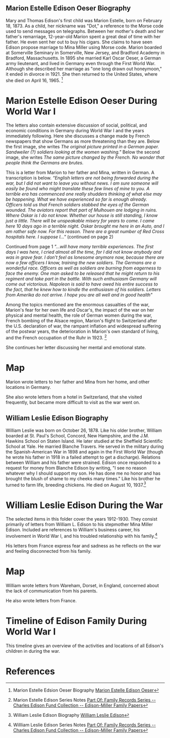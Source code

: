 <param ve-config 
       title="William & Marion: Reports from Europe"
       author="The Edison Papers"
       banner="https://upload.wikimedia.org/wikipedia/commons/thumb/8/89/Sargent%2C_John_Singer_%28RA%29_-_Gassed_-_Google_Art_Project.jpg/1024px-Sargent%2C_John_Singer_%28RA%29_-_Gassed_-_Google_Art_Project.jpg" 
       layout="vertical">

<param title="Thomas Alva Edison" eid="Q8743">
<param title="Marion Estelle Edison Oeser" eid="Q1782080">
<param title="William Leslie Edison" eid="Q63823815">
<param title="Mina Miller Edisom" eid="Q22087338">
<param title="First World War" eid="Q361">
<param title="Spanish American War" eid="Q12583">
<param title="Eichwald" eid="Q31986788">
<param title="Switzerland" eid="Q70">
<param title="Wareham, Dorset, England" eid="Q387419">


## Marion Estelle Edison Oeser Biography

Mary and Thomas Edison's first child was Marion Estelle, born on February 18, 1873. As a child, her nickname was "Dot," a reference to the Morse code used to send messages on telegraphs. Between her mother's death and her father's remarriage, 12-year-old Marion spent a great deal of time with her father. He even sent her out to buy his cigars. She claims to have seen Edison propose marriage to Mina Miller using Morse code. Marion boarded at Somerville Seminary in Somerville, New Jersey, and Bradford Academy in Bradford, Massachusetts. In 1895 she married Karl Oscar Oeser, a German army lieutenant, and lived in Germany even through the First World War. Although she described her marriage as "one long drawn out honeymoon," it ended in divorce in 1921. She then returned to the United States, where she died on April 16, 1965. [^2]

<param ve-graphic 
       fit="contain"
       label="Marion Estelle Edison" 
       description="photo of Marion Estelle Edison, age 8" 
       license="public domain" 
img="https://upload.wikimedia.org/wikipedia/commons/thumb/b/b9/Marion_Estelle_Edison_at_8_years_of_age._%280cfa201dca544246a59db78ad2cc618b%29.jpg/313px-Marion_Estelle_Edison_at_8_years_of_age._%280cfa201dca544246a59db78ad2cc618b%29.jpg"
       >

# Marion Estelle Edison Oeser During World War I

The letters also contain extensive discussion of social, political, and economic conditions in Germany during World War I and the years immediately following. Here she discusses a change made by French newspapers that show Germans as more threatening than they are. Below the first image, she writes *The original picture printed in a German paper. Sandweiler (?) soldiers looking at the women washing."* Below the second image, she writes *The same picture changed by the French. No wonder that people think the Germans are brutes.*
<param ve-compare curtain
       title="Edited photos from Marion Estelle Edison Oeser from 1914"
       manifest="https://edisondigital.rutgers.edu/iiif/X018A5AW1"
       seq="6"
       fit="contain"
       curtain="true"
       >

<param ve-compare
       title="Edited photos from Marion Estelle Edison Oeser from 1914"
       manifest="https://edisondigital.rutgers.edu/iiif/X018A5AW1"
       seq="5"
       fit="contain"
       curtain="true"
       >
       
This is a letter from Marion to her father and Mina, written in German. A transcription is below. 
*“English letters are not being forwarded during the war, but I did not want to leave you without news. I am sure someone will easily be found who might translate these few lines of mine to you. A terrible era has commenced one really shudders thinking of what else may be happening. What we have experienced so far is enough already. Officers told us that French soldiers stabbed the eyes of the German wounded. The aviators report that part of Mulhouen are lodging in ruins. Where Oskar is I do not know. Whether our house is still standing, I know just a little. There will be unspeakable misery for years to come. I came here 10 days ago in a terrible night. Oskar brought me here in an Auto, and I am rather safe now. For this reason. There are a great number of Red Cross hospitals here. I suppose I..."* (continued on page 2)

 <param ve-graphic
       fit="contain"
       label="Letter from Marion Estelle Edison Oeser to Mina Miller Edison and Thomas Alva Edison, in German, page 1"
       description="letter discussing social conditions"
       license="The Edison Papers, Rutgers University"
       img="http://em1043.rutgers-sci.domains/TAEP_PN_Project/MEEO-Letters/edisonmicrofilm285%2029.jpg"
       ref="1"
       >
       
Continued from page 1
*"...will have many terrible experiences. The first days I was here, I cried almost all the time, for I did not know anybody and was in grave fear. I don’t feel as lonesome anymore now, because there are now a few officers I know, training the new soldiers. The Germans are a wonderful race. Officers as well as soldiers are burning from eagerness to face the enemy. One man asked to be released that he might return to his regiment and take part in the battle. With such enthusiasm Germany will come out victorious. Napoleon is said to have owed his entire success to the fact, that he knew how to kindle the enthusiasm of his soldiers. Letters from Amerika do not arrive. I hope you are all well and in good health"*

 <param ve-graphic
       label="Letter from Marion Estelle Edison Oeser to Mina Miller Edison and Thomas Alva Edison, in German, page 2"
       description="letter discussing social conditions"
       license="The Edison Papers, Rutgers University"
       url="http://em1043.rutgers-sci.domains/TAEP_PN_Project/MEEO-Letters/edisonmicrofilm285%2030.jpg"
       ref="2"
       >

Among the topics mentioned are the enormous casualties of the war, Marion's fear for her own life and Oscar's, the impact of the war on her physical and mental health, the role of German women during the war, French bombing of the Alsace region, Marion's flight to Switzerland after the U.S. declaration of war, the rampant inflation and widespread suffering of the postwar years, the deterioration in Marion's own standard of living, and the French occupation of the Ruhr in 1923. [^3]

<param ve-image
       title="Letter from Marion Estelle Edison Oeser to Mina Miller Edison and Thomas Alva Edison, pages 1-4"
       manifest="https://edisondigital.rutgers.edu/iiif/X018A5AR"
       fit="contain"
       seq="0"
       >
       
She continues her letter discussing her mental and emotional state. 

<param ve-image
       title="Letter from Marion Estelle Edison Oeser to Mina Miller Edison and Thomas Alva Edison, page 2"
       manifest="https://edisondigital.rutgers.edu/iiif/X018A5AR"
       fit="contain"
       seq="1"
       >
       <param ve-image
       title="Letter from Marion Estelle Edison Oeser to Mina Miller Edison and Thomas Alva Edison, page 3"
       manifest="https://edisondigital.rutgers.edu/iiif/X018A5AR"
       fit="contain"
       seq="2"
       >
       <param ve-image
       title="Letter from Marion Estelle Edison Oeser to Mina Miller Edison and Thomas Alva Edison, page 4"
       manifest="https://edisondigital.rutgers.edu/iiif/X018A5AR"
       fit="contain"
       seq="3"
       >
       
 # Map

Marion wrote letters to her father and Mina from her home, and other locations in Germany.
<param ve-map center="Q2833" zoom="10" prefer-geojson>
<param ve-entity eid="Q2833">
<param ve-entity eid="Q70">


She also wrote letters from a hotel in Switzerland, that she visited frequently, but became more difficult to visit as the war went on. 
<param ve-entity eid="Q70">
<param ve-map center="Q70" zoom="10" prefer-geojson>

       
## William Leslie Edison Biography

William Leslie was born on October 26, 1878. Like his older brother, William boarded at St. Paul's School, Concord, New Hampshire, and the J.M. Hawkins School on Staten Island. He later studied at the Sheffield Scientific School at Yale. He married Blanche Travers. He served in the military during the Spanish-American War in 1898 and again in the First World War (though he wrote his father in 1918 in a failed attempt to get a discharge). Relations between William and his father were strained. Edison once responded to a request for money from Blanche Edison by writing, "I see no reason whatever why I should support my son. He has done me no honor and has brought the blush of shame to my cheeks many times." Like his brother he turned to farm life, breeding chickens. He died on August 10, 1937.[^4]

<param ve-graphic 
       fit="contain"
       label="William Leslie Edison" 
       description="photo of William Leslie Edison" 
       license="public domain" 
       url="http://em1043.rutgers-sci.domains/TAEP_PN_Project/William_Leslie_Edison._Inscribed-__With_love,_William_L._Edison_Aug._3rd_97__(3021f629527a414ca5200d686b2dd183)edited.jpg">

# William Leslie Edison During the War

The selected items in this folder cover the years 1912-1930. They consist primarily of letters from William L. Edison to his stepmother Mina Miller Edison. Included are references to William's business career, his involvement in World War I, and his <span data-click-image-zoomto="22,135,568,411">troubled relationship </span>with his family.[^5]

<param ve-image
       title="Letter from Marion Estelle Edison Oeser to Mina Miller Edison and Thomas Alva Edison, pages 1-4"
       manifest="https://edisondigital.rutgers.edu/iiif/X018B2G"
       fit="contain"
       seq="0"
       >
 <param ve-image
       title="Letter from Marion Estelle Edison Oeser to Mina Miller Edison and Thomas Alva Edison, pages 1-4"
       manifest="https://edisondigital.rutgers.edu/iiif/X018B2G"
       fit="contain"
       seq="1"
       >
       
His letters from France express fear and sadness as he reflects on the war and feeling disconnected from his family. 

<param ve-image
       title="Letter from William Leslie to Thomas and Mina Edison, from France, 1918"
       manifest="https://edisondigital.rutgers.edu/iiif/X018B2H"
       fit="contain"
       seq="0"
       >

# Map
William wrote letters from Wareham, Dorset, in England, concerned about the lack of communication from his parents.
<param ve-entity eid="Q387419">
<param ve-map center="Q387419" zoom="10" prefer-geojson>

He also wrote letters from France.
<param ve-entity eid="Q142">
<param ve-map center="Q142" zoom="5" prefer-geojson>


# Timeline of Edison Family During World War I

This timeline gives an overview of the activities and locations of all Edison's children in during the war. 

<param ve-knightlab-timeline source="1p7EGt1Kn139wrGo80x97DE3VkSLsCt6VQChHp9LUqeE" timenav-position="bottom" hash-bookmark="false" initial-zoom="1" height="640">

# References

[^1]: Banner image [World War I in Popular Culture, John Singer Sargent *Gassed*](https://en.wikipedia.org/wiki/World_War_I_in_popular_culture#cite_ref-19)
[^2]: Marion Estelle Edsion Oeser Biography [
Marion Estelle Edison Oeser](https://www.nps.gov/edis/learn/historyculture/marion-estelle-edison-oeser.htm)
[^3]: Marion Estelle Edison Series Notes [Part Of: Family Records Series -- Charles Edison Fund Collection -- Edison-Miller Family Papers](https://edisondigital.rutgers.edu/folder/F5D11-F#?cv=&c=&m=&s=)
[^4]: William Leslie Edison Biography [
William Leslie Edison](https://www.nps.gov/edis/learn/historyculture/william-leslie-edison.htm)
[^5]: Willliam Leslie Edison Series Notes [Part Of: Family Records Series -- Charles Edison Fund Collection -- Edison-Miller Family Papers](https://edisondigital.rutgers.edu/folder/F5D03-F#?cv=&c=&m=&s=)

